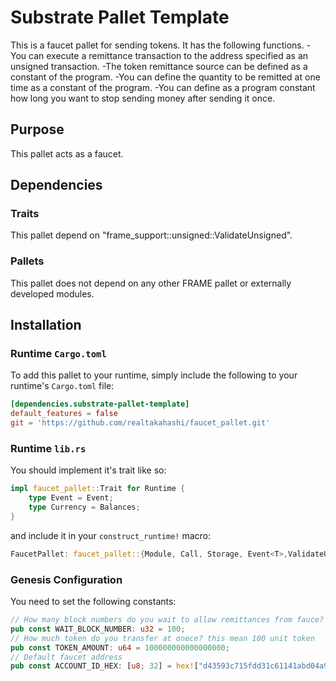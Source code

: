 # Substrate Pallet Template

This is a faucet pallet for sending tokens.
It has the following functions.
-You can execute a remittance transaction to the address specified as an unsigned transaction.
-The token remittance source can be defined as a constant of the program.
-You can define the quantity to be remitted at one time as a constant of the program.
-You can define as a program constant how long you want to stop sending money after sending it once.

## Purpose

This pallet acts as a faucet.

## Dependencies

### Traits

This pallet  depend on "frame_support::unsigned::ValidateUnsigned".

### Pallets

This pallet does not depend on any other FRAME pallet or externally developed modules.

## Installation

### Runtime `Cargo.toml`

To add this pallet to your runtime, simply include the following to your runtime's `Cargo.toml` file:

```TOML
[dependencies.substrate-pallet-template]
default_features = false
git = 'https://github.com/realtakahashi/faucet_pallet.git'
```

### Runtime `lib.rs`

You should implement it's trait like so:

```rust
impl faucet_pallet::Trait for Runtime {
	type Event = Event;
	type Currency = Balances;
}
```

and include it in your `construct_runtime!` macro:

```rust
FaucetPallet: faucet_pallet::{Module, Call, Storage, Event<T>,ValidateUnsigned},
```

### Genesis Configuration

You need to set the following constants:

```rust
// How many block numbers do you wait to allow remittances from fauce?
pub const WAIT_BLOCK_NUMBER: u32 = 100; 
// How much token do you transfer at onece? this mean 100 unit token
pub const TOKEN_AMOUNT: u64 = 100000000000000000; 
// Default faucet address
pub const ACCOUNT_ID_HEX: [u8; 32] = hex!["d43593c715fdd31c61141abd04a99fd6822c8558854ccde39a5684e7a56da27d"];
```

